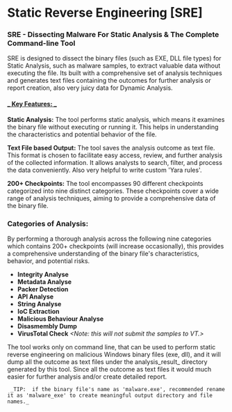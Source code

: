 # Static Reverse Engineering [SRE]
### SRE - Dissecting Malware For Static Analysis & The Complete Command-line Tool

SRE is designed to dissect the binary files (such as EXE, DLL file types) for Static Analysis, such as malware samples, to extract valuable data without executing the file. Its built with a comprehensive set of analysis techniques and generates text files containing the outcomes for further analysis or report creation, also very juicy data for Dynamic Analysis.

 #### <u>_ **Key Features:** _</u>
**Static Analysis:** The tool performs static analysis, which means it examines the binary file without executing or running it. This helps in understanding the characteristics and potential behavior of the file.

**Text File based Output:** The tool saves the analysis outcome as text file. This format is chosen to facilitate easy access, review, and further analysis of the collected information. It allows analysts to search, filter, and process the data conveniently.  Also very helpful to write custom 'Yara rules'.

**200+ Checkpoints:** The tool encompasses 90 different checkpoints categorized into nine distinct categories. These checkpoints cover a wide range of analysis techniques, aiming to provide a comprehensive data of the binary file.


### **Categories of Analysis:**
By performing a thorough analysis across the following nine categories which contains 200+ checkpoints (will increase occasionally), this provides a comprehensive understanding of the binary file's characteristics, behavior, and potential risks.

-   **Integrity Analyse**
-   **Metadata Analyse**
-   **Packer Detection**
-   **API Analyse**
-   **String Analyse**
-   **IoC Extraction**
-   **Malicious Behaviour Analyse**
-   **Disasmembly Dump**
-   **VirusTotal Check**     _<Note: this will not submit the samples to VT.>_

The tool works only on command line, that can be used to perform static reverse engineering on malicious Windows binary files (exe, dll), and it will dump all the outcome as text files under the analysis_result_<binaryfilename> directory generated by this tool. Since all the outcome as text files it would much easier for further analysis and/or create detailed report.

     _TIP:  if the binary file's name as 'malware.exe', recommended rename it as 'malware_exe' to create meaningful output directory and file names._






